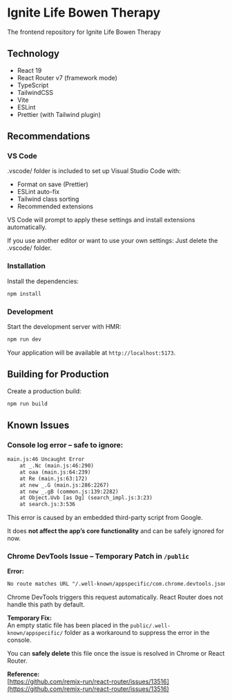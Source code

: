 # Ignite Life Bowen Therapy

The frontend repository for Ignite Life Bowen Therapy

## Technology

- React 19
- React Router v7 (framework mode)
- TypeScript
- TailwindCSS
- Vite
- ESLint
- Prettier (with Tailwind plugin)

## Recommendations

### VS Code

.vscode/ folder is included to set up Visual Studio Code with:

- Format on save (Prettier)
- ESLint auto-fix
- Tailwind class sorting
- Recommended extensions

VS Code will prompt to apply these settings and install extensions
automatically.

If you use another editor or want to use your own settings: Just delete the
.vscode/ folder.

### Installation

Install the dependencies:

```bash
npm install
```

### Development

Start the development server with HMR:

```bash
npm run dev
```

Your application will be available at `http://localhost:5173`.

## Building for Production

Create a production build:

```bash
npm run build
```

## Known Issues

### Console log error – safe to ignore:

```txt
main.js:46 Uncaught Error
    at _.Nc (main.js:46:290)
    at oaa (main.js:64:239)
    at Re (main.js:63:172)
    at new _.G (main.js:286:2267)
    at new _.gB (common.js:139:2282)
    at Object.Uvb [as Dg] (search_impl.js:3:23)
    at search.js:3:536
```

This error is caused by an embedded third-party script from Google.

It does **not affect the app’s core functionality** and can be safely ignored
for now.

### Chrome DevTools Issue – Temporary Patch in `/public`

**Error:**

```txt
No route matches URL "/.well-known/appspecific/com.chrome.devtools.json"
```

Chrome DevTools triggers this request automatically. React Router does not
handle this path by default.

**Temporary Fix:**  
An empty static file has been placed in the `public/.well-known/appspecific/`
folder as a workaround to suppress the error in the console.

You can **safely delete** this file once the issue is resolved in Chrome or
React Router.

**Reference:**  
[https://github.com/remix-run/react-router/issues/13516](https://github.com/remix-run/react-router/issues/13516)
